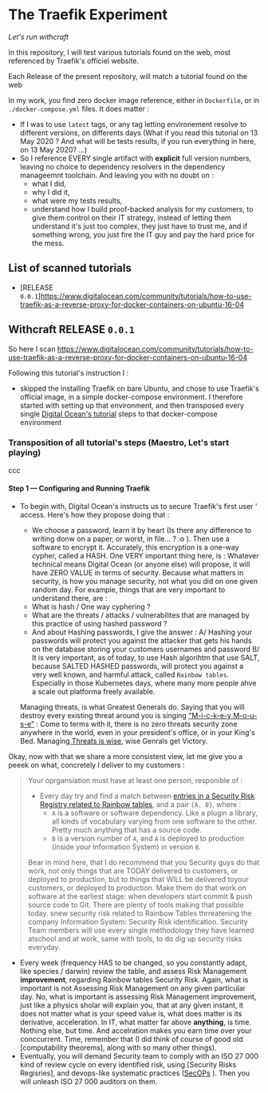 # The Traefik Experiment
_Let's run withcraft_

In this repository, I will test various tutorials found on the web, most referenced by Traefik's officiel website.

Each Release of the present repository, will match a tutorial found on the web

In my work, you find zero docker image reference, either in `Dockerfile`, or in `./docker-compose.yml` files. 
It does matter : 
* If I was to use `latest` tags, or any tag letting environement resolve to different versions, on differents days (What if you read this tutorial on 13 May 2020 ? And what will be tests results, if you run everything in here, on 13 May 2020? ...)
* So I reference EVERY single artifact with **explicit** full version numbers, leaving no choice to dependency resolvers in the dependency manageemnt toolchain. And leaving you with no doubt on : 
  * what I did, 
  * why  I did it,
  * what were my tests results,
  * understand how I build proof-backed analysis for my customers, to give them control on their IT strategy, instead of letting them understand it's just too complex, they just have to trust me, and if something wrong, you just fire the IT guy and pay the hard price for the mess.

## List of scanned tutorials

* [RELEASE `0.0.1`]https://www.digitalocean.com/community/tutorials/how-to-use-traefik-as-a-reverse-proxy-for-docker-containers-on-ubuntu-16-04


## Withcraft RELEASE `0.0.1`

So here I scan https://www.digitalocean.com/community/tutorials/how-to-use-traefik-as-a-reverse-proxy-for-docker-containers-on-ubuntu-16-04

Following this tutorial's instruction I :
* skipped the installing Traefik on bare Ubuntu, and chose to use Traefik's official image, in a simple docker-compose environment. I therefore started with setting up that environment, and then transposed every single [Digital Ocean's tutorial](https://www.digitalocean.com/community/tutorials/how-to-use-traefik-as-a-reverse-proxy-for-docker-containers-on-ubuntu-16-04) steps to that docker-compose environment 


### Transposition of all tutorial's steps (Maestro, Let's start playing)

ccc

#### Step 1 — Configuring and Running Traefik

* To begin with, Digital Ocean's instructs us to secure Traefik's first user ' access. Here's how they propose doing that : 
  * We choose a password, learn it by heart (Is there any difference to writing donw on a paper, or worst, in file... ? :o ). Then use a software to encrypt it. Accurately, this encryption is a one-way cypher, called a HASH. One VERY important thing here, is : Whatever technical means Digital Ocean (or anyone else) will propose, it will have ZERO VALUE in terms of security. Because what matters in security, is how you manage security, not what you did on one given random day. For example, things that are very important to understand there, are :
  * What is hash / One way cyphering ?
  * What are the threats / attacks / vulnerabilites that are managed by this practice of using hashed password ?
  * And about Hashing passwords, I give the answer : A/ Hashing your passwords will protect you against the attacker that gets his hands on the database storing your customers usernames and password B/ It is very important, as of today, to use Hash algorihtm that use SALT, because SALTED HASHED passwords, will protect you against a very well known, and harmful attack, called `Rainbow tables`. Especially in those Kubernetes days, where many more people ahve a scale out platforma freely available.
  
  Managing threats, is what Greatest Generals do. Saying that you will destroy every existing threat around you  is singing ["M-i-c-k-e-y M-o-u-s-e"](https://www.youtube.com/watch?v=PmILOL55xP0) :
  Come to terms with it, there is no zero threats security zone anywhere in the world, even in your president's office, or in your King's Bed. Managing[ Threats is wise](https://en.wikipedia.org/wiki/ISO/IEC_27001), wise Genrals get Victory.


Okay, now with that we share a more consistent view, let me give you a peeek on what, concretely I deliver to my customers : 

> Your oprgansiation must have at least one person, responible of : 
>
> * Every day try and find a match between [entries in a Security Risk Registry related to Rainbow tables](https://github.com/Jean-Baptiste-Lasselle/the-traefik-experiment/tree/master/counter-measure-1), and a pair `{A, B}`, where :
>   * `A` is a software or software dependency. Like a plugin a library, all kinds of vocabulary varying from one software to the other. Pretty much anything that has a source code. 
>   * `B` is a version number of `A`, and `A` is deployed to production (inside your Information System) in version `B`.
> 
> Bear in mind here, that I do recommend that you Security guys do that work, not only things that are TODAY delivered to customers, or deployed to production, but to things that WILL be delivered toyour customers, or deployed to production. Make them do that work on software at the earliest stage: when developers start commit & push source code to Git. There are plenty of tools making that possible today. snew security risk related to Rainbow Tables thrreatening the company Information System: Security Risk identification. Security Team members will use every single methodology they have learned atschool and at work, same with tools, to do dig up security risks everyday. 
* Every week (frequency HAS to be changed, so you constantly adapt, like species / darwin) review the table, and assess Risk Management **improvement**, regarding Rainbow tables Security Risk. Again, what is important is not Assessing Risk Management on any given particular day. No, what is important is assessing Risk Management improvement, just like a physics sholar will explain you, that at any given instant, it does not matter what is your speed value is, what does matter is its derivative, acceleration. In IT, what matter far above **anything**, is time. Nothing else, but time. And accelration makes you earn time over your conccurrent. Time, remember that (I did think of course of good old [computability theorems], along with so many other things).
* Eventually, you will demand Security team to comply with an ISO 27 000 kind of review cycle on every identified risk, using [Security Risks Regisries], and devops-like systematic practices ([SecOPs](https://github.com/Jean-Baptiste-Lasselle/the-traefik-experiment/tree/master/counter-measure-1) ). Then you will unleash ISO 27 000 auditors on them.



